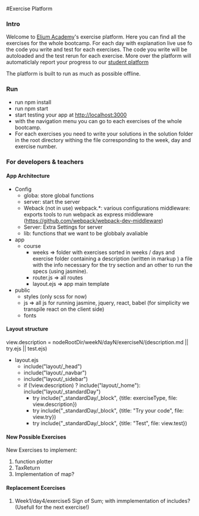#Exercise Platform

### Intro
Welcome to [Elium Academy](http://www.elium.academy/)'s exercise platform. Here you can find all the exercises for the whole bootcamp. For each day with explanation live use fo the code you write and test for each exercises. The code you write will be autoloaded and the test rerun for each exercise. More over the platform will automaticlaly report your progress to our [student platform](http://stduents.elium.academy/)

The platform is built to run as much as possible offline.

### Run
* run npm install
* run npm start
* start testing your app at <http://localhost:3000>
* with the navigation menu you can go to each exercises of the whole bootcamp.
* For each exercises you need to write your solutions in the solution folder in the root directory withing the file corresponding to the week, day and exercise number.


### For developers & teachers

#### App Architecture
- Config
    - globa: store global functions
    - server: start the server
    - Weback (not in use)
        webpack.*: various configurations
        middleware: exports tools to run webpack as express middleware (https://github.com/webpack/webpack-dev-middleware)
    - Server: Extra Settings for server
    - lib: functions that we want to be globbaly avaliable
- app
    - course
        - weeks => folder with exercises sorted in weeks / days and exercise folder containing a description (written in markup ) a file with the info necessary for the try section and an other to run the specs (using jasmine).
        - router.js => all routes
        - layout.ejs => app main template
- public
    - styles (only scss for now)
    - js => all js for running jasmine, jquery, react, babel (for simplicity we transpile react on the client side)
    - fonts

#### Layout structure
view.description = nodeRootDir/weekN/dayN/exerciseN/(description.md || try.ejs || test.ejs)
- layout.ejs
    - include("layout/_head")
    - include("layout/_navbar")
    - include("layout/_sidebar")
    - if (!view.description) ?
        include("layout/_home"):
        include("layout/_standardDay")
        - try include("_standardDay/_block", {title: exerciseType, file: view.description})
        - try include("_standardDay/_block", {title: "Try your code", file: view.try})
        - try include("_standardDay/_block", {title: "Test", file: view.test})


#### New Possible Exercises
New Exercises to implement:
1. function plotter
2. TaxReturn
3. Implementation of map?



#### Replacement Ecercises
1. Week1/day4/exercise5 Sign of Sum; with immplementation of includes? (Usefull for the next exercise!)
